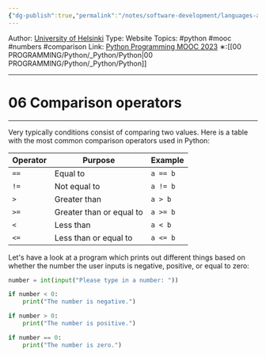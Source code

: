 ```yaml
---
{"dg-publish":true,"permalink":"/notes/software-development/languages-and-frameworks/python/0-python-programming-mooc/introduction/part-1/05-conditional-statements/02-comparison-operators/","created":"2025-07-13T15:25:00.373+08:00"}
---
```


Author: [University of Helsinki](https://programming-23.mooc.fi/)
Type: Website
Topics: #python #mooc #numbers #comparison
Link: [Python Programming MOOC 2023](https://programming-23.mooc.fi/)
∗:[[00 PROGRAMMING/Python/_Python/Python\|00 PROGRAMMING/Python/_Python/Python]] 

---
# 06 Comparison operators

--- 
Very typically conditions consist of comparing two values. Here is a table with the most common comparison operators used in Python:

|Operator|Purpose|Example|
|---|---|---|
|`==`|Equal to|`a == b`|
|`!=`|Not equal to|`a != b`|
|`>`|Greater than|`a > b`|
|`>=`|Greater than or equal to|`a >= b`|
|`<`|Less than|`a < b`|
|`<=`|Less than or equal to|`a <= b`|

Let's have a look at a program which prints out different things based on whether the number the user inputs is negative, positive, or equal to zero:

```python
number = int(input("Please type in a number: "))

if number < 0:
    print("The number is negative.")

if number > 0:
    print("The number is positive.")

if number == 0:
    print("The number is zero.")
```

